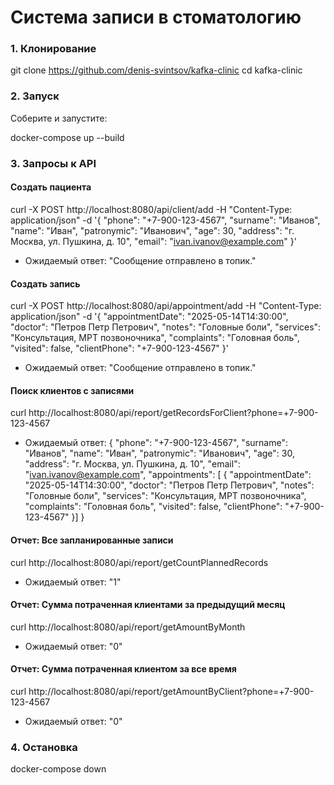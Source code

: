 # Система записи в стоматологию

### 1. Клонирование

git clone https://github.com/denis-svintsov/kafka-clinic
cd kafka-clinic

### 2. Запуск

Соберите и запустите:

docker-compose up --build

### 3. Запросы к API

#### Создать пациента

curl -X POST http://localhost:8080/api/client/add -H "Content-Type: application/json" -d '{
"phone": "+7-900-123-4567",
"surname": "Иванов",
"name": "Иван",
"patronymic": "Иванович",
"age": 30,
"address": "г. Москва, ул. Пушкина, д. 10",
"email": "ivan.ivanov@example.com"
}'

- Ожидаемый ответ:
"Сообщение отправлено в топик."

#### Создать запись

curl -X POST http://localhost:8080/api/appointment/add -H "Content-Type: application/json" -d '{
"appointmentDate": "2025-05-14T14:30:00",
"doctor": "Петров Петр Петрович",
"notes": "Головные боли",
"services": "Консультация, МРТ позвоночника",
"complaints": "Головная боль",
"visited": false,
"clientPhone": "+7-900-123-4567"
}'

- Ожидаемый ответ:
"Сообщение отправлено в топик."


#### Поиск клиентов с записями

curl http://localhost:8080/api/report/getRecordsForClient?phone=+7-900-123-4567


- Ожидаемый ответ:
{
"phone": "+7-900-123-4567",
"surname": "Иванов",
"name": "Иван",
"patronymic": "Иванович",
"age": 30,
"address": "г. Москва, ул. Пушкина, д. 10",
"email": "ivan.ivanov@example.com",
"appointments": [
{ "appointmentDate": "2025-05-14T14:30:00", "doctor": "Петров Петр Петрович", "notes": "Головные боли", "services": "Консультация, МРТ позвоночника", "complaints": "Головная боль", "visited": false, "clientPhone": "+7-900-123-4567" }]
}


#### Отчет: Все запланированные записи

curl http://localhost:8080/api/report/getCountPlannedRecords


- Ожидаемый ответ:
"1"


#### Отчет: Сумма потраченная клиентами за предыдущий месяц


curl http://localhost:8080/api/report/getAmountByMonth


- Ожидаемый ответ:
"0"


#### Отчет: Сумма потраченная клиентом за все время

curl http://localhost:8080/api/report/getAmountByClient?phone=+7-900-123-4567

- Ожидаемый ответ:
"0"


### 4. Остановка

docker-compose down
